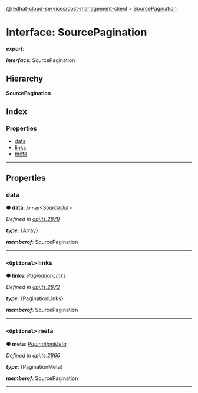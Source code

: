 [@redhat-cloud-services/cost-management-client](../README.md) > [SourcePagination](../interfaces/sourcepagination.md)

# Interface: SourcePagination

*__export__*: 

*__interface__*: SourcePagination

## Hierarchy

**SourcePagination**

## Index

### Properties

* [data](sourcepagination.md#data)
* [links](sourcepagination.md#links)
* [meta](sourcepagination.md#meta)

---

## Properties

<a id="data"></a>

###  data

**● data**: *`Array`<[SourceOut](sourceout.md)>*

*Defined in [api.ts:2878](https://github.com/RedHatInsights/javascript-clients/blob/master/packages/cost-management/api.ts#L2878)*

*__type__*: {Array}

*__memberof__*: SourcePagination

___
<a id="links"></a>

### `<Optional>` links

**● links**: *[PaginationLinks](paginationlinks.md)*

*Defined in [api.ts:2872](https://github.com/RedHatInsights/javascript-clients/blob/master/packages/cost-management/api.ts#L2872)*

*__type__*: {PaginationLinks}

*__memberof__*: SourcePagination

___
<a id="meta"></a>

### `<Optional>` meta

**● meta**: *[PaginationMeta](paginationmeta.md)*

*Defined in [api.ts:2866](https://github.com/RedHatInsights/javascript-clients/blob/master/packages/cost-management/api.ts#L2866)*

*__type__*: {PaginationMeta}

*__memberof__*: SourcePagination

___


